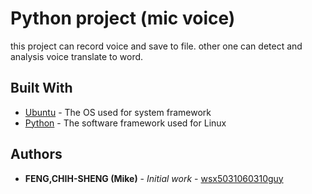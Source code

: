 # Python project (mic voice)

this project can record voice and save to file. 
other one can detect and analysis voice translate to word.  

## Built With

* [Ubuntu](https://www.ubuntu.com/) - The OS used for system framework
* [Python](https://www.python.org/) - The software framework used for Linux


## Authors

* **FENG,CHIH-SHENG (Mike)** - *Initial work* - [wsx5031060310guy](https://github.com/wsx5031060310guy)

